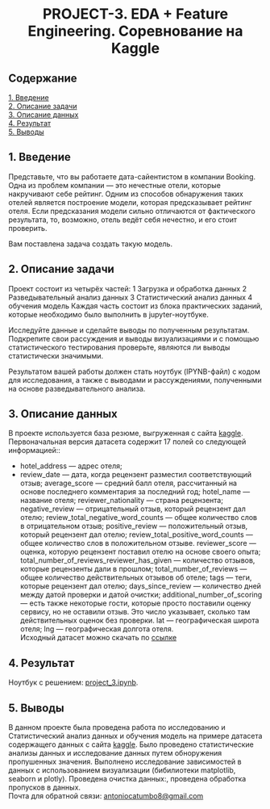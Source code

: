 # <center>PROJECT-3. EDA + Feature Engineering. Соревнование на Kaggle

## Содержание

[1. Введение](https://github.com/evangelistafoxtrot/Project_3.git)  
[2. Описание задачи](https://github.com/evangelistafoxtrot/Project_3.git)   
[3. Описание данных](https://github.com/evangelistafoxtrot/Project_3.git)         
[4. Результат](https://github.com/evangelistafoxtrot/Project_3.git)          
[5. Выводы](https://github.com/evangelistafoxtrot/Project_3.git)    

## 1. Введение

Представьте, что вы работаете дата-сайентистом в компании Booking. Одна из проблем компании — это нечестные отели, которые накручивают себе рейтинг.
Одним из способов обнаружения таких отелей является построение модели, которая предсказывает рейтинг отеля. Если предсказания модели сильно отличаются от 
фактического результата, то, возможно, отель ведёт себя нечестно, и его стоит проверить.

Вам поставлена задача создать такую модель.     
      

## 2. Описание задачи

Проект состоит из четырёх частей:
1 Загрузка и обработка данных
2 Разведывательный анализ данных
3 Статистический анализ данных
4 обучения модель
Каждая часть состоит из блока практических заданий, которые необходимо было выполнить в jupyter-ноутбуке.      

Исследуйте данные и сделайте выводы по полученным результатам. Подкрепите свои рассуждения и выводы визуализациями и с помощью статистического тестирования проверьте, являются ли выводы статистически значимыми.

Результатом вашей работы должен стать ноутбук (IPYNB-файл) с кодом для исследования, а также с выводами и рассуждениями, полученными на основе разведывательного анализа.

## 3. Описание данных

В проекте используется база резюме, выгруженная с сайта [kaggle](https://www.kaggle.com/competitions/sf-booking).        
Первоначальная версия датасета содержит 17 полей со следующей информацией::                     
* hotel_address — адрес отеля;
* review_date — дата, когда рецензент разместил соответствующий отзыв;
average_score — средний балл отеля, рассчитанный на основе последнего комментария за последний год;
hotel_name — название отеля;
reviewer_nationality — страна рецензента;
negative_review — отрицательный отзыв, который рецензент дал отелю;
review_total_negative_word_counts — общее количество слов в отрицательном отзыв;
positive_review — положительный отзыв, который рецензент дал отелю;
review_total_positive_word_counts — общее количество слов в положительном отзыве.
reviewer_score — оценка, которую рецензент поставил отелю на основе своего опыта;
total_number_of_reviews_reviewer_has_given — количество отзывов, которые рецензенты дали в прошлом;
total_number_of_reviews — общее количество действительных отзывов об отеле;
tags — теги, которые рецензент дал отелю;
days_since_review — количество дней между датой проверки и датой очистки;
additional_number_of_scoring — есть также некоторые гости, которые просто поставили оценку сервису, но не оставили отзыв. Это число указывает, сколько там действительных оценок без проверки.
lat — географическая широта отеля;
lng — географическая долгота отеля.           
Исходный датасет можно скачать по [ссылке](https://www.kaggle.com/competitions/sf-booking)    

## 4. Результат

Ноутбук с решением: [project_3.ipynb](https://github.com/evangelistafoxtrot/Project_3.git).             


## 5. Выводы

В данном проекте была проведена работа по исследованию и Статистический анализ данных и обучения модель на примере датасета содержащего данных с сайта [kaggle](https://www.kaggle.com/competitions/sf-booking).
Было проведено статистические анализы данных и исследование данных путем обноружения пропушенных значения. Выполнено исследование зависимостей в данных с использованием визуализации (бибилиотеки matplotlib, seaborn и plotly). Проведена очистка данных:, проведена обработка пропусков в данных.      
Почта для обратной связи: antoniocatumbo8@gmail.com  

